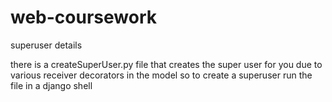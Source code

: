 # web-coursework

superuser details

there is a createSuperUser.py file that creates the super user for you due to various receiver decorators in the model so to create a superuser run the file in a django shell 
